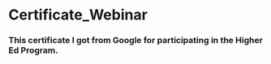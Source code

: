 # Certificate_Webinar

### This certificate I got from Google for participating in the Higher Ed Program.

